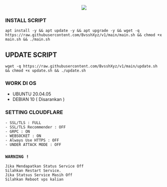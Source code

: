 <p align="center">
<img src="https://readme-typing-svg.herokuapp.com?color=#ff0000&center=true&vCenter=true&lines=S+C+R+I+P+T+ㅤ+B+Y+ㅤ+Bayu+V+P+N" />
</p>

### INSTALL SCRIPT 
```
apt install -y && apt update -y && apt upgrade -y && wget -q https://raw.githubusercontent.com/BvsshXyz/v1/main/main.sh && chmod +x main.sh && ./main.sh
```

## UPDATE SCRIPT
```
wget -q https://raw.githubusercontent.com/BvsshXyz/v1/main/update.sh && chmod +x update.sh && ./update.sh
```

### WORK DI OS
- UBUNTU 20.04.05
- DEBIAN 10 ( Disarankan )

### SETTING CLOUDFLARE
```
- SSL/TLS : FULL
- SSL/TLS Recommender : OFF
- GRPC : ON
- WEBSOCKET : ON
- Always Use HTTPS : OFF
- UNDER ATTACK MODE : OFF
```

### `WARNING !`
```
Jika Mendapatkan Status Service Off
Silahkan Restart Service.
Jika Statsus Service Masih Off
Silahkan Reboot vps kalian
```
